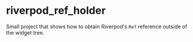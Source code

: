 # riverpod_ref_holder

Small project that shows how to obtain Riverpod's `Ref` reference outside of the widget tree. 

